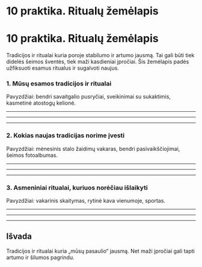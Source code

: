 # 10 praktika. Ritualų žemėlapis
# 10 praktika. Ritualų žemėlapis

Tradicijos ir ritualai kuria poroje stabilumo ir artumo jausmą. Tai gali būti tiek didelės šeimos šventės, tiek maži kasdieniai įpročiai. Šis žemėlapis padės užfiksuoti esamus ritualus ir sugalvoti naujus.

### 1. Mūsų esamos tradicijos ir ritualai

Pavyzdžiai: bendri savaitgalio pusryčiai, sveikinimai su sukaktimis, kasmetinė atostogų kelionė.

____________________________________________________________
____________________________________________________________
____________________________________________________________

### 2. Kokias naujas tradicijas norime įvesti

Pavyzdžiai: mėnesinis stalo žaidimų vakaras, bendri pasivaikščiojimai, šeimos fotoalbumas.

____________________________________________________________
____________________________________________________________
____________________________________________________________

### 3. Asmeniniai ritualai, kuriuos norėčiau išlaikyti

Pavyzdžiai: vakarinis skaitymas, rytinė kava vienumoje, sportas.

____________________________________________________________
____________________________________________________________
____________________________________________________________

## Išvada

Tradicijos ir ritualai kuria „mūsų pasaulio“ jausmą. Net maži įpročiai gali tapti artumo ir šilumos pagrindu.

